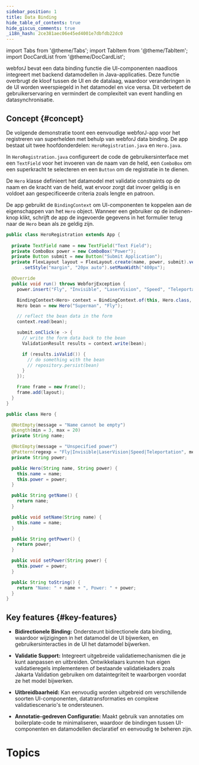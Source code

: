 ```yaml
---
sidebar_position: 1
title: Data Binding
hide_table_of_contents: true
hide_giscus_comments: true
_i18n_hash: 2ce381aec06e45ed4001e7dbfdb22dc0
---
```

<Head>
  <style>{`
  .container {
    max-width: 65em !important;
  }
  `}</style>
</Head>

<!-- vale off -->
import Tabs from '@theme/Tabs';
import TabItem from '@theme/TabItem';
import DocCardList from '@theme/DocCardList';

<!-- vale on -->

webforJ bevat een data binding functie die UI-componenten naadloos integreert met backend datamodellen in Java-applicaties. Deze functie overbrugt de kloof tussen de UI en de datalaag, waardoor veranderingen in de UI worden weerspiegeld in het datamodel en vice versa. Dit verbetert de gebruikerservaring en vermindert de complexiteit van event handling en datasynchronisatie.

## Concept {#concept}

De volgende demonstratie toont een eenvoudige webforJ-app voor het registreren van superhelden met behulp van webforJ data binding. De app bestaat uit twee hoofdonderdelen: `HeroRegistration.java` en `Hero.java`. 

In `HeroRegistration.java` configureert de code de gebruikersinterface met een `TextField` voor het invoeren van de naam van de held, een `ComboBox` om een superkracht te selecteren en een `Button` om de registratie in te dienen.

De `Hero` klasse definieert het datamodel met validatie constraints op de naam en de kracht van de held, wat ervoor zorgt dat invoer geldig is en voldoet aan gespecificeerde criteria zoals lengte en patroon.

De app gebruikt de `BindingContext` om UI-componenten te koppelen aan de eigenschappen van het `Hero` object. Wanneer een gebruiker op de indienen-knop klikt, schrijft de app de ingevoerde gegevens in het formulier terug naar de `Hero` bean als ze geldig zijn.

<Tabs>
<TabItem value="HeroRegistration" label="HeroRegistration.java">

```java showLineNumbers
public class HeroRegistration extends App {
    
  private TextField name = new TextField("Text Field");
  private ComboBox power = new ComboBox("Power");
  private Button submit = new Button("Submit Application");
  private FlexLayout layout = FlexLayout.create(name, power, submit).vertical().build()
      .setStyle("margin", "20px auto").setMaxWidth("400px");

  @Override
  public void run() throws WebforjException {
    power.insert("Fly", "Invisible", "LaserVision", "Speed", "Teleportation");

    BindingContext<Hero> context = BindingContext.of(this, Hero.class, true);
    Hero bean = new Hero("Superman", "Fly");

    // reflect the bean data in the form
    context.read(bean);

    submit.onClick(e -> {
      // write the form data back to the bean
      ValidationResult results = context.write(bean);

      if (results.isValid()) {
        // do something with the bean
        // repository.persist(bean)
      }
    });

    Frame frame = new Frame();
    frame.add(layout);
  }
}
```

</TabItem>
<TabItem value="Hero" label="Hero.java">

```java showLineNumbers
public class Hero {

  @NotEmpty(message = "Name cannot be empty")
  @Length(min = 3, max = 20)
  private String name;

  @NotEmpty(message = "Unspecified power")
  @Pattern(regexp = "Fly|Invisible|LaserVision|Speed|Teleportation", message = "Invalid power")
  private String power;

  public Hero(String name, String power) {
    this.name = name;
    this.power = power;
  }

  public String getName() {
    return name;
  }

  public void setName(String name) {
    this.name = name;
  }

  public String getPower() {
    return power;
  }

  public void setPower(String power) {
    this.power = power;
  }

  public String toString() {
    return "Name: " + name + ", Power: " + power;
  }
}
```

</TabItem>
</Tabs>

## Key features {#key-features}

- **Bidirectionele Binding:** Ondersteunt bidirectionele data binding, waardoor wijzigingen in het datamodel de UI bijwerken, en gebruikersinteracties in de UI het datamodel bijwerken.

- **Validatie Support:** Integreert uitgebreide validatiemechanismen die je kunt aanpassen en uitbreiden. Ontwikkelaars kunnen hun eigen validatieregels implementeren of bestaande validatiekaders zoals Jakarta Validation gebruiken om dataintegriteit te waarborgen voordat ze het model bijwerken.

- **Uitbreidbaarheid:** Kan eenvoudig worden uitgebreid om verschillende soorten UI-componenten, datatransformaties en complexe validatiescenario's te ondersteunen.

- **Annotatie-gedreven Configuratie:** Maakt gebruik van annotaties om boilerplate-code te minimaliseren, waardoor de bindingen tussen UI-componenten en datamodellen declaratief en eenvoudig te beheren zijn.

# Topics

<DocCardList className="topics-section" />
